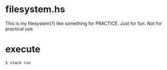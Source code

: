 # filesystem.hs

This is my filesystem(?) like something for PRACTICE.
Just for fun. Not for practical use.

# execute

```shell
$ stack run
```
